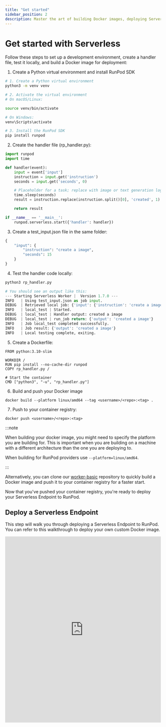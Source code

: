 ```yaml
---
title: "Get started"
sidebar_position: 2
description: Master the art of building Docker images, deploying Serverless endpoints, and sending requests with this comprehensive guide, covering prerequisites, RunPod setup, and deployment steps.
---
```


# Get started with Serverless

Follow these steps to set up a development environment, create a handler file, test it locally, and build a Docker image for deployment:

1. Create a Python virtual environment and install RunPod SDK

```bash
# 1. Create a Python virtual environment
python3 -m venv venv

# 2. Activate the virtual environment
# On macOS/Linux:

source venv/bin/activate

# On Windows:
venv\Scripts\activate

# 3. Install the RunPod SDK
pip install runpod
```

2. Create the handler file (rp_handler.py):

```python
import runpod
import time

def handler(event):
    input = event['input']
    instruction = input.get('instruction')
    seconds = input.get('seconds', 0)

    # Placeholder for a task; replace with image or text generation logic as needed
    time.sleep(seconds)
    result = instruction.replace(instruction.split()[0], 'created', 1)

    return result

if __name__ == '__main__':
    runpod.serverless.start({'handler': handler})
```

3. Create a test_input.json file in the same folder:

```python
{
    "input": {
        "instruction": "create a image",
        "seconds": 15
    }
}
```

4. Test the handler code locally:

```python
python3 rp_handler.py

# You should see an output like this:
--- Starting Serverless Worker |  Version 1.7.0 ---
INFO   | Using test_input.json as job input.
DEBUG  | Retrieved local job: {'input': {'instruction': 'create a image', 'seconds': 15}, 'id': 'local_test'}
INFO   | local_test | Started.
DEBUG  | local_test | Handler output: created a image
DEBUG  | local_test | run_job return: {'output': 'created a image'}
INFO   | Job local_test completed successfully.
INFO   | Job result: {'output': 'created a image'}
INFO   | Local testing complete, exiting.
```

5. Create a Dockerfile:

```docker
FROM python:3.10-slim

WORKDIR /
RUN pip install --no-cache-dir runpod
COPY rp_handler.py /

# Start the container
CMD ["python3", "-u", "rp_handler.py"]
```

6. Build and push your Docker image

```command
docker build --platform linux/amd64 --tag <username>/<repo>:<tag> .
```

7. Push to your container registry:

```command
docker push <username>/<repo>:<tag>
```

:::note

When building your docker image, you might need to specify the platform you are building for.
This is important when you are building on a machine with a different architecture than the one you are deploying to.

When building for RunPod providers use `--platform=linux/amd64`.

:::

Alternatively, you can clone our [worker-basic](https://github.com/runpod-workers/worker-basic) repository to quickly build a Docker image and push it to your container registry for a faster start.

Now that you've pushed your container registry, you're ready to deploy your Serverless Endpoint to RunPod.

## Deploy a Serverless Endpoint

This step will walk you through deploying a Serverless Endpoint to RunPod. You can refer to this walkthrough to deploy your own custom Docker image.

<iframe
    src="https://app.tango.us/app/embed/7df17d43-9467-4d09-9b0f-19eba8a17249"
    sandbox="allow-scripts allow-top-navigation-by-user-activation allow-popups allow-same-origin"
    security="restricted"
    title="Deploy your first serverless endpoint"
    width="100%"
    height="600px"
    referrerpolicy="strict-origin-when-cross-origin"
    frameborder="0"
    webkitallowfullscreen="webkitallowfullscreen"
    mozallowfullscreen="mozallowfullscreen"
    allowfullscreen
></iframe>
